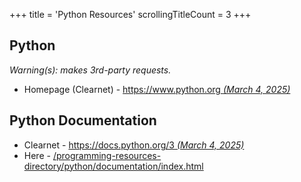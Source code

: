 +++
title               = 'Python Resources'
scrollingTitleCount = 3
+++

## Python

*Warning(s): makes 3rd-party requests.*

- Homepage (Clearnet) - [https://www.python.org *(March 4, 2025)*](https://www.python.org)

## Python Documentation

- Clearnet - [https://docs.python.org/3 *(March 4, 2025)*](https://docs.python.org/3/)
- Here - [/programming-resources-directory/python/documentation/index.html](/programming-resources-directory/python/documentation/index.html)
